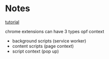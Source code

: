 # Notes

[tutorial](https://www.youtube.com/watch?v=GGi7Brsf7js&ab_channel=TrainToCode)

chrome extensions can have 3 types opf context

- background scripts (service worker)
- content scripts (page context)
- script context (pop up)
